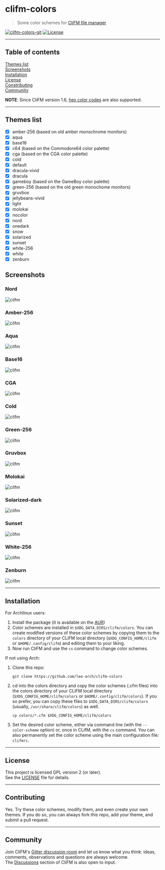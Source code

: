 # clifm-colors
> Some color schemes for [CliFM file manager](https://github.com/leo-arch/clifm)

[![clifm-colors-git](https://img.shields.io/aur/version/clifm-colors-git?color=1793d1&label=clifm-colors-git&logo=arch-linux&style=flat)](https://aur.archlinux.org/packages/clifm/)
[![License](https://img.shields.io/github/license/leo-arch/clifm?color=333333&style=flat)](https://github.com/leo-arch/clifm/blob/master/LICENSE)

---

## Table of contents
[Themes list](#themes-list) \
[Screenshots](#screenshots) \
[Installation](#installation) \
[License](#license) \
[Constributing](#contributing) \
[Community](#community)

**NOTE**: Since CliFM version 1.6, [hex color codes](https://github.com/leo-arch/clifm/wiki/Customization#hex-color-codes) are also supported.

---

## Themes list
- [x] amber-256 (based on old amber monochrome monitors)
- [x] aqua
- [x] base16
- [x] c64 (based on the Commodore64 color palette)
- [x] cga (based on the CGA color palette)
- [x] cold
- [x] default
- [x] dracula-vivid
- [x] dracula
- [x] gameboy (based on the GameBoy color palette)
- [x] green-256 (based on the old green monochome monitors)
- [x] gruvbox
- [x] jellybeans-vivid
- [x] light
- [x] molokai
- [x] nocolor
- [x] nord
- [x] onedark
- [x] snow
- [x] solarized
- [x] sunset
- [x] white-256
- [x] white
- [x] zenburn

## Screenshots
### Nord
![clifm](screenshots/nord.png)

### Amber-256
![clifm](screenshots/amber-256.png)

### Aqua
![clifm](screenshots/aqua.png)

### Base16
![clifm](screenshots/base16.png)

### CGA
![clifm](screenshots/cga.png)

### Cold
![clifm](screenshots/cold.png)

### Green-256
![clifm](screenshots/green-256.png)

### Gruvbox
![clifm](screenshots/gruvbox.png)

### Molokai
![clifm](screenshots/molokai.png)

### Solarized-dark
![clifm](screenshots/solarized.png)

### Sunset
![clifm](screenshots/sunset.png)

### White-256
![clifm](screenshots/white-256.png)

### Zenburn
![clifm](screenshots/zenburn.png)

---

## Installation

For Archlinux users: 

1) Install the package (it is available on the [AUR](https://aur.archlinux.org/packages/clifm-colors-git))
2) Color schemes are installed in `$XDG_DATA_DIRS/clifm/colors`. You can create modified versions of these color schemes by copying them to the `colors` directory of your CLiFM local directory (`$XDG_CONFIG_HOME/clifm` or `$HOME/.config/clifm`) and editing them to your liking.
3) Now run CliFM and use the `cs` command to change color schemes.

If not using Arch:

1) Clone this repo:

       git clone https://github.com/leo-arch/clifm-colors

2) cd into the colors directory and copy the color schemes (.cfm files) into the colors directory of your CLiFM local directory (`$XDG_CONFIG_HOME/clifm/colors` or `$HOME/.config/clifm/colors`). If you so prefer, you can copy these files to `$XDG_DATA_DIRS/clifm/colors` (usually, `/usr/share/clifm/colors`) as well.

       cp colors/*.cfm $XDG_CONFIG_HOME/clifm/colors

3) Set the desired color scheme, either via command line (with the `--color-scheme` option) or, once in CLifM, with the `cs` command. You can also permanently set the color scheme using the main configuration file: `clifmrc`.

---

## License
This project is licensed GPL version 2 (or later). \
See the [LICENSE](https://github.com/leo-arch/clifm-colors/blob/master/LICENSE) file for details.

---

## Contributing
Yes. Try these color schemes, modify them, and even create your own themes. If you do so, you can always fork this repo, add your theme, and submit a pull request.

---

## Community
Join CliFM's [Gitter discussion room](https://gitter.im/leo-arch/clifm) and let us know what you think: ideas, comments, observations and questions are always welcome. \
The [Discussions](https://github.com/leo-arch/clifm/discussions) section of CliFM is also open to input.
